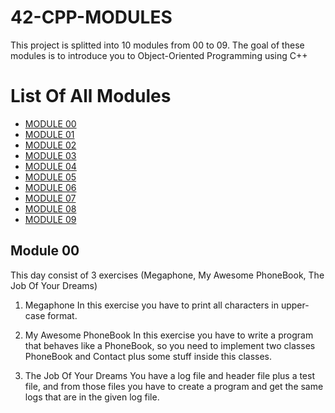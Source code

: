 
# 42-CPP-MODULES

This project is splitted into 10 modules from 00 to 09. The goal of these modules is to introduce you to Object-Oriented Programming using C++

# List Of All Modules

+ [MODULE 00](#module-00)
+ [MODULE 01](https://github.com/SimoRedDevil/CPP/tree/master/Module%2001)
+ [MODULE 02](https://github.com/SimoRedDevil/CPP/tree/master/Module%2002)
+ [MODULE 03](https://github.com/SimoRedDevil/CPP/tree/master/Module%2003)
+ [MODULE 04](https://github.com/SimoRedDevil/CPP/tree/master/Module%2004)
+ [MODULE 05](https://github.com/SimoRedDevil/CPP/tree/master/Module%2005)
+ [MODULE 06](https://github.com/SimoRedDevil/CPP/tree/master/Module%2006)
+ [MODULE 07](https://github.com/SimoRedDevil/CPP/tree/master/Module%2007)
+ [MODULE 08](https://github.com/SimoRedDevil/CPP/tree/master/Module%2008)
+ [MODULE 09](https://github.com/SimoRedDevil/CPP/tree/master/Module%2009)

## Module 00

This day consist of 3 exercises (Megaphone, My Awesome PhoneBook,  The Job Of Your Dreams)
1. Megaphone
In this exercise you have to print all characters in upper-case format.

2. My Awesome PhoneBook
In this exercise you have to write a program that behaves like a PhoneBook, so you need to implement two classes PhoneBook and Contact plus some stuff inside this classes.

3. The Job Of Your Dreams
You have a log file and header file plus a test file, and from those files you have to create a program and get the same logs that are in the given log file.
